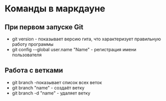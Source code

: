 # Команды в маркдауне

## При первом запуске Git

* git version - показывает версию гита, что характеризует правильную работу программы
* git config --global user.name "Name" - регистрация имени пользователя

## Работа с ветками

* git branch -показывает список всех веток
* git branch "name" - создаёт ветку
* git branch -d "name" - удаляет ветку